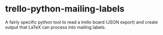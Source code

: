 # trello-python-mailing-labels
A fairly specific python tool to read a trello board (JSON export) and create output that LaTeX can process into mailing labels. 
